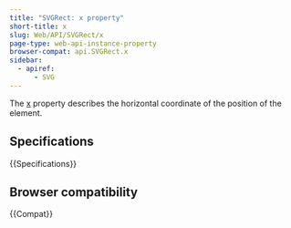 ```yaml
---
title: "SVGRect: x property"
short-title: x
slug: Web/API/SVGRect/x
page-type: web-api-instance-property
browser-compat: api.SVGRect.x
sidebar:
  - apiref:
      - SVG
---
```


The [x](https://svgwg.org/svg2-draft/geometry.html#XProperty) property describes the horizontal coordinate of the position of the element.

## Specifications

{{Specifications}}

## Browser compatibility

{{Compat}}

